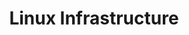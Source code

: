 ---
credit:
- yScribblez
featured: false
recording: ''
slides: linux_infrastructure.pdf
tags:
- linux
time_close: ''
time_start: '2019-02-14T02:15:00.000000Z'
title: Linux Infrastructure
week_number: 0
---